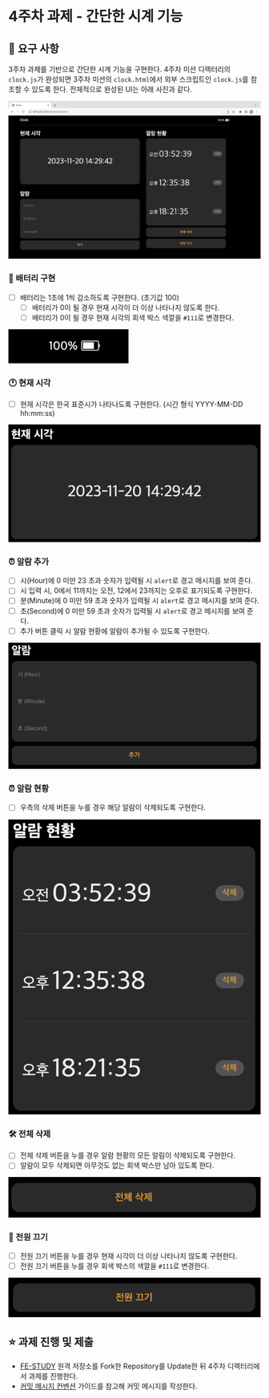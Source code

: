 # 4주차 과제 - 간단한 시계 기능

## 🚀 요구 사항

3주차 과제를 기반으로 간단한 시계 기능을 구현한다. 4주차 미션 디렉터리의 `clock.js`가 완성되면 3주차 미션의 `clock.html`에서 외부 스크립트인 `clock.js`를 참조할 수 있도록 한다. 전체적으로 완성된 UI는 아래 사진과 같다.

![UI Image](../2주차%20&%203주차/image/3week.png)

### 🔋 배터리 구현

- [ ] 배터리는 1초에 1씩 감소하도록 구현한다. (초기값 100)
  - [ ] 배터리가 0이 될 경우 현재 시각이 더 이상 나타나지 않도록 한다.
  - [ ] 배터리가 0이 될 경우 현재 시각의 회색 박스 색깔을 `#111`로 변경한다.

![battery](../4주차/image/battery.png)

### 🕐 현재 시각

- [ ] 현재 시각은 한국 표준시가 나타나도록 구현한다. (시간 형식 YYYY-MM-DD hh:mm:ss)

![current-time](../4주차/image/current-time.png)

### ⏰ 알람 추가

- [ ] 시(Hour)에 0 미만 23 초과 숫자가 입력될 시 `alert`로 경고 메시지를 보여 준다.
- [ ] 시 입력 시, 0에서 11까지는 오전, 12에서 23까지는 오후로 표기되도록 구현한다.
- [ ] 분(Minute)에 0 미만 59 초과 숫자가 입력될 시 `alert`로 경고 메시지를 보여 준다.
- [ ] 초(Second)에 0 미만 59 초과 숫자가 입력될 시 `alert`로 경고 메시지를 보여 준다.
- [ ] 추가 버튼 클릭 시 알람 현황에 알람이 추가될 수 있도록 구현한다.

![add-alarm](../4주차/image/add-alarm.png)

### ⏰ 알람 현황

- [ ] 우측의 삭제 버튼을 누를 경우 해당 알람이 삭제되도록 구현한다.

![alarm-status](../4주차/image/alarm-status.png)

### 🛠️ 전체 삭제

- [ ] 전체 삭제 버튼을 누를 경우 알람 현황의 모든 알림이 삭제되도록 구현한다.
- [ ] 알람이 모두 삭제되면 아무것도 없는 회색 박스만 남아 있도록 한다.

![delete-all](../4주차/image/delete-all.png)

### 🔌 전원 끄기

- [ ] 전원 끄기 버튼을 누를 경우 현재 시각이 더 이상 나타나지 않도록 구현한다.
- [ ] 전원 끄기 버튼을 누를 경우 회색 박스의 색깔을 `#111`로 변경한다.

![power-off](../4주차/image/power-off.png)

## ⭐️ 과제 진행 및 제출

- [FE-STUDY](https://github.com/FX-STUDY/FE-STUDY) 원격 저장소를 Fork한 Repository를 Update한 뒤 4주차 디렉터리에서 과제를 진행한다.
- [커밋 메시지 컨벤션](https://gist.github.com/stephenparish/9941e89d80e2bc58a153) 가이드를 참고해 커밋 메시지를 작성한다.
